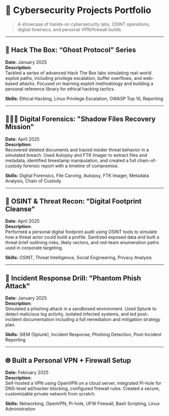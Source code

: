 # 🔐 Cybersecurity Projects Portfolio

> A showcase of hands-on cybersecurity labs, OSINT operations, digital forensics, and personal VPN/firewall builds.

---

## 🧠 Hack The Box: “Ghost Protocol” Series  
**Date:** January 2025  
**Description:**  
Tackled a series of advanced Hack The Box labs simulating real-world exploit paths, including privilege escalation, buffer overflows, and web-based attacks. Focused on learning exploit methodology and building a personal reference library for ethical hacking tactics.

**Skills:** Ethical Hacking, Linux Privilege Escalation, OWASP Top 10, Reporting

---

## 🕵🏽‍♂️ Digital Forensics: "Shadow Files Recovery Mission"  
**Date:** April 2025  
**Description:**  
Recovered deleted documents and traced insider threat behavior in a simulated breach. Used Autopsy and FTK Imager to extract files and metadata, identified timestamp manipulation, and created a full chain-of-custody forensic report with a timeline of compromise.

**Skills:** Digital Forensics, File Carving, Autopsy, FTK Imager, Metadata Analysis, Chain of Custody

---

## 🔎 OSINT & Threat Recon: "Digital Footprint Cleanse"  
**Date:** April 2025  
**Description:**  
Performed a personal digital footprint audit using OSINT tools to simulate how a threat actor could build a profile. Sanitized exposed data and built a threat brief outlining risks, likely vectors, and red-team enumeration paths used in corporate targeting.

**Skills:** OSINT, Threat Intelligence, Social Engineering, Privacy Analysis

---

## 🚨 Incident Response Drill: "Phantom Phish Attack"  
**Date:** January 2025  
**Description:**  
Simulated a phishing attack in a sandboxed environment. Used Splunk to detect malicious log activity, isolated infected systems, and led post-incident documentation including a full remediation and mitigation strategy plan.

**Skills:** SIEM (Splunk), Incident Response, Phishing Detection, Post-Incident Reporting

---

## 🌐 Built a Personal VPN + Firewall Setup  
**Date:** February 2025  
**Description:**  
Self-hosted a VPN using OpenVPN on a cloud server, integrated Pi-hole for DNS-level ad/tracker blocking, configured firewall rules. Created a secure, customizable private network from scratch.

**Skills:** Networking, OpenVPN, Pi-hole, UFW Firewall, Bash Scripting, Linux Administration
